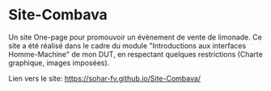 # Site-Combava

Un site One-page pour promouvoir un évènement de vente de limonade. Ce site a été réalisé dans le cadre du module "Introductions aux interfaces Homme-Machine" de mon DUT, en respectant quelques restrictions (Charte graphique, images imposées).

Lien vers le site: https://sohar-fv.github.io/Site-Combava/
